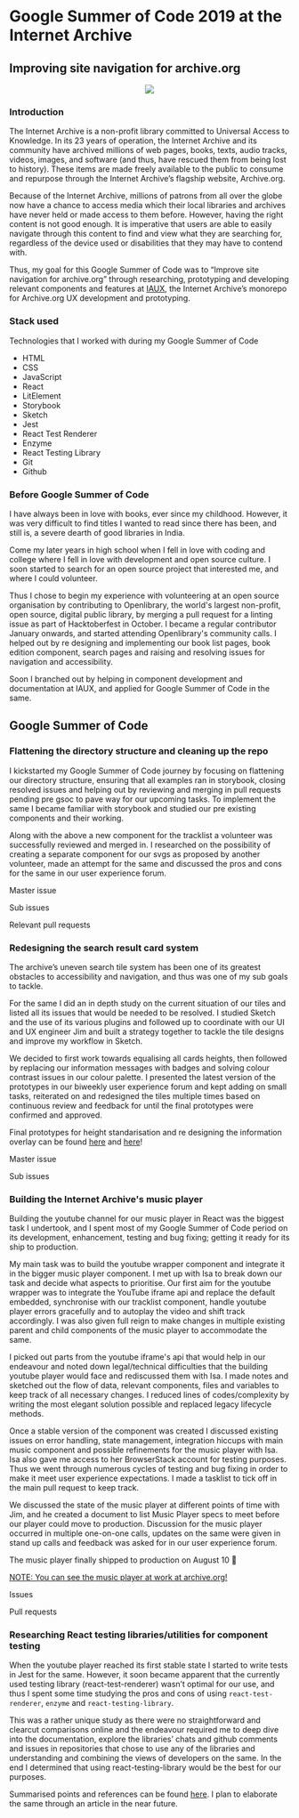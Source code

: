 # Google Summer of Code 2019 at the Internet Archive


## Improving site navigation for archive.org


<p align="center"><img src="https://user-images.githubusercontent.com/30471843/63679971-35411380-c810-11e9-954e-7a5c937ca7a8.png"></p>


### Introduction

The Internet Archive is a non-profit library committed to Universal Access to Knowledge. In its 23 years of operation, the Internet Archive and its community have archived millions of web pages, books, texts, audio tracks, videos, images, and software (and thus, have rescued them from being lost to history). These items are made freely available to the public to consume and repurpose through the Internet Archive’s flagship website, Archive.org.

Because of the Internet Archive, millions of patrons from all over the globe now have a chance to access media which their local libraries and archives have never held or made access to them before. However, having the right content is not good enough. It is imperative that users are able to easily navigate through this content to find and view what they are searching for, regardless of the device used or disabilities that they may have to contend with.

Thus, my goal for this Google Summer of Code was to “Improve site navigation for archive.org” through researching, prototyping and developing relevant components and features at <a href="https://github.com/internetarchive/iaux">IAUX</a>, the Internet Archive’s monorepo for Archive.org UX development and prototyping.


### Stack used
Technologies that I worked with during my Google Summer of Code
- HTML
- CSS
- JavaScript
- React
- LitElement
- Storybook
- Sketch
- Jest
- React Test Renderer
- Enzyme
- React Testing Library
- Git
- Github


### Before Google Summer of Code
I have always been in love with books, ever since my childhood. However, it was very difficult to find titles I wanted to read since there has been, and still is, a severe dearth of good libraries in India.

Come my later years in high school when I fell in love with coding and college where I fell in love with development and open source culture. I soon started to search for an open source project that interested me, and where I could volunteer.

Thus I chose to begin my experience with volunteering at an open source organisation by contributing to Openlibrary, the world's largest non-profit, open source, digital public library, by merging a pull request for a linting issue as part of Hacktoberfest in October. I became a regular contributor January onwards, and started attending Openlibrary's community calls. I helped out by re designing and implementing our book list pages, book edition component, search pages and raising and resolving issues for navigation and accessibility. 

Soon I branched out by helping in component development and documentation at IAUX, and applied for Google Summer of Code in the same.


## Google Summer of Code


### Flattening the directory structure and cleaning up the repo
I kickstarted my Google Summer of Code journey by focusing on flattening our directory structure, ensuring that all examples ran in storybook, closing resolved issues and helping out by reviewing and merging in pull requests pending pre gsoc to pave way for our upcoming tasks. To implement the same I became familiar with storybook and studied our pre existing components and their working. 

Along with the above a new component for the tracklist a volunteer was successfully reviewed and merged in. I researched on the possibility of creating a separate component for our svgs as proposed by another volunteer, made an attempt for the same and discussed the pros and cons for the same in our user experience forum.

Master issue

Sub issues

Relevant pull requests


### Redesigning the search result card system
The archive’s uneven search tile system has been one of its greatest obstacles to accessibility and navigation, and thus was one of my sub goals to tackle. 

For the same I did an in depth study on the current situation of our tiles and listed all its issues that would be needed to be resolved. I studied Sketch and the use of its various plugins and followed up to coordinate with our UI and UX engineer Jim and built a strategy together to tackle the tile designs and improve my workflow in Sketch. 

We decided to first work towards equalising all cards heights, then followed by replacing our information messages with badges and solving colour contrast issues in our colour palette. I presented the latest version of the prototypes in our biweekly user experience forum and kept adding on small tasks, reiterated on and redesigned the tiles multiple times based on continuous review and feedback for until the final prototypes were confirmed and approved.

Final prototypes for height standarisation and re designing the information overlay can be found <a href="https://github.com/internetarchive/iaux/issues/195#issue-456375923">here</a> and <a href="https://github.com/internetarchive/iaux/issues/196#issuecomment-514803299">here</a>!

Master issue

Sub issues


### Building the Internet Archive's music player
Building the youtube channel for our music player in React was the biggest task I undertook, and I spent most of my Google Summer of Code period on its development, enhancement, testing and bug fixing; getting it ready for its ship to production.

My main task was to build the youtube wrapper component and integrate it in the bigger music player component. I met up with Isa to break down our task and decide what aspects to prioritise. Our first aim for the youtube wrapper was to integrate the YouTube iframe api and replace the default embedded, synchronise with our tracklist component, handle youtube player errors gracefully and to autoplay the video and shift track accordingly. I was also given full reign to make changes in multiple existing parent and child components of the music player to accommodate the same. 

I picked out parts from the youtube iframe's api that would help in our endeavour and noted down legal/technical difficulties that the building youtube player would face and rediscussed them with Isa. I made notes and sketched out the flow of data, relevant components, files and variables to keep track of all necessary changes. I reduced lines of codes/complexity by writing the most elegant solution possible and replaced legacy lifecycle methods.

Once a stable version of the component was created I discussed existing issues on error handling, state management, integration hiccups with main music component and possible refinements for the music player with Isa. Isa also gave me access to her BrowserStack account for testing purposes. Thus we went through numerous cycles of testing and bug fixing in order to make it meet user experience expectations. I made a tasklist to tick off in the main pull request to keep track.

We discussed the state of the music player at different points of time with Jim, and he created a document to list Music Player specs to meet before our player could move to production. Discussion for the music player occurred in multiple one-on-one calls, updates on the same were given in stand up calls and feedback was asked for in our user experience forum.

The music player finally shipped to production on August 10 🎉

<a href="https://www-isa.archive.org/details/cd_backstreet-boys_backstreet-boys/">NOTE: You can see the music player at work at archive.org!</a>

Issues

Pull requests


### Researching React testing libraries/utilities for component testing
When the youtube player reached its first stable state I started to write tests in Jest for the same. However, it soon became apparent that the currently used testing library (react-test-renderer) wasn’t optimal for our use, and thus I spent some time studying the pros and cons of using `react-test-renderer`, `enzyme` and `react-testing-library`. 

This was a rather unique study as there were no straightforward and clearcut comparisons online and the endeavour required me to deep dive into the documentation, explore the libraries’ chats and github comments and issues in repositories that chose to use any of the libraries and understanding and combining the views of developers on the same. In the end I determined that using react-testing-library would be the best for our purposes.

Summarised points and references can be found <a href="https://github.com/internetarchive/iaux/issues/226">here</a>. I plan to elaborate the same through an article in the near future.

